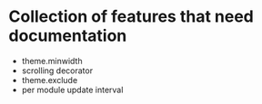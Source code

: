 # Collection of features that need documentation

- theme.minwidth
- scrolling decorator
- theme.exclude
- per module update interval
